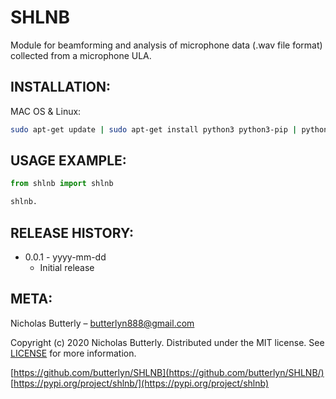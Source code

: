 # SHLNB
Module for beamforming and analysis of microphone data (.wav file format) collected from a microphone ULA.

## INSTALLATION:

MAC OS & Linux:

```sh
sudo apt-get update | sudo apt-get install python3 python3-pip | python3 -m pip install shlnb
```

## USAGE EXAMPLE:

```python
from shlnb import shlnb

shlnb.
```

## RELEASE HISTORY:

* 0.0.1 - yyyy-mm-dd
    * Initial release

## META:

Nicholas Butterly – butterlyn888@gmail.com

Copyright (c) 2020 Nicholas Butterly. Distributed under the MIT license. See [LICENSE](LICENSE) for more information.

[https://github.com/butterlyn/SHLNB](https://github.com/butterlyn/SHLNB/)
[https://pypi.org/project/shlnb/](https://pypi.org/project/shlnb)

